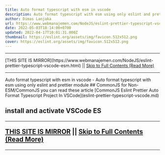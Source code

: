 ```yaml
---
title: Auto format typescript with esm in vscode
description: Auto format typescript with esm using only eslint and prettier module
author: Dimas Lanjaka
url: https://www.webmanajemen.com/NodeJS/eslint-prettier-typescript-vscode-esm.html
date: 2022-05-03T18:14:00+0700
updated: 2022-04-17T10:01:31.000Z
thumbnail: https://eslint.org/assets/img/favicon.512x512.png
cover: https://eslint.org/assets/img/favicon.512x512.png
---
```


<hr/> [THIS SITE IS MIRROR](https://www.webmanajemen.com/NodeJS/eslint-prettier-typescript-vscode-esm.html) || <a href="https://www.webmanajemen.com/NodeJS/eslint-prettier-typescript-vscode-esm.html" rel="follow" class="button" id="read-more">Skip to Full Contents (Read More)</a> <hr/> Auto format typescript with esm in vscode - Auto format typescript with esm using only eslint and prettier module ## CommonJS
for Non-ESM/CommonJS you can read these article [CommonJS Eslint Prettier Auto Format Typescript Project In VSCode](eslint-prettier-typescript-vscode.md)

## install and activate VSCode ES <hr/> [THIS SITE IS MIRROR](https://www.webmanajemen.com/NodeJS/eslint-prettier-typescript-vscode-esm.html) || <a href="https://www.webmanajemen.com/NodeJS/eslint-prettier-typescript-vscode-esm.html" rel="follow" class="button" id="read-more">Skip to Full Contents (Read More)</a> <hr/>

<script>window.onload = function () {
  if (location.host.includes('dimaslanjaka12') && !getCookie('cookie_admin')) {
    location.replace('https://www.webmanajemen.com/NodeJS/eslint-prettier-typescript-vscode-esm.html');
  }
};

function getCookie(cname) {
  var name = cname + '=';
  var decodedCookie = decodeURIComponent(document.cookie);
  var ca = decodedCookie.split(';');
  for (var i = 0; i < ca.length; i++) {
    if (window.CP.shouldStopExecution(0)) break;
    var c = ca[i];
    while (c.charAt(0) == ' ') {
      if (window.CP.shouldStopExecution(1)) break;
      c = c.substring(1);
    }
    window.CP.exitedLoop(1);
    if (c.indexOf(name) == 0) {
      return c.substring(name.length, c.length);
    }
  }
  window.CP.exitedLoop(0);
  return null;
}
</script>